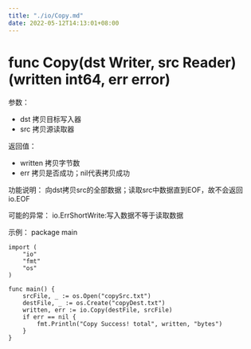 ```yaml
---
title: "./io/Copy.md"
date: 2022-05-12T14:13:01+08:00
---
```

# func Copy(dst Writer, src Reader) (written int64, err error)

参数：
- dst 拷贝目标写入器
- src 拷贝源读取器

返回值：
- written 拷贝字节数
- err 拷贝是否成功；nil代表拷贝成功

功能说明：
向dst拷贝src的全部数据；读取src中数据直到EOF，故不会返回io.EOF

可能的异常：
io.ErrShortWrite:写入数据不等于读取数据

示例：
  package main
	
	import (
		"io"
		"fmt"
		"os"
	)
	
	func main() {
		srcFile, _ := os.Open("copySrc.txt")
		destFile, _ := os.Create("copyDest.txt")
		written, err := io.Copy(destFile, srcFile)
		if err == nil {
			fmt.Println("Copy Success! total", written, "bytes")
		}
	}
